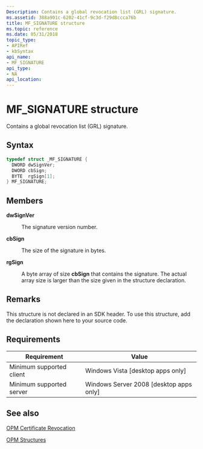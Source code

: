```yaml
---
Description: Contains a global revocation list (GRL) signature.
ms.assetid: 388a901c-6202-41cf-9c3d-f29d8ccca76b
title: MF_SIGNATURE structure
ms.topic: reference
ms.date: 05/31/2018
topic_type: 
- APIRef
- kbSyntax
api_name: 
- MF_SIGNATURE
api_type: 
- NA
api_location: 
---
```


# MF\_SIGNATURE structure

Contains a global revocation list (GRL) signature.

## Syntax


```C++
typedef struct _MF_SIGNATURE {
  DWORD dwSignVer;
  DWORD cbSign;
  BYTE  rgSign[1];
} MF_SIGNATURE;
```



## Members

<dl> <dt>

**dwSignVer**
</dt> <dd>

The signature version number.

</dd> <dt>

**cbSign**
</dt> <dd>

The size of the signature in bytes.

</dd> <dt>

**rgSign**
</dt> <dd>

A byte array of size **cbSign** that contains the signature. The actual array size is larger than the size given in the structure declaration.

</dd> </dl>

## Remarks

This structure is not declared in an SDK header. To use this structure, add the declaration shown here to your source code.

## Requirements



| Requirement | Value |
|-------------------------------------|------------------------------------------------------|
| Minimum supported client<br/> | Windows Vista \[desktop apps only\]<br/>       |
| Minimum supported server<br/> | Windows Server 2008 \[desktop apps only\]<br/> |



## See also

<dl> <dt>

[OPM Certificate Revocation](opm-certificate-revocation.md)
</dt> <dt>

[OPM Structures](opm-structures.md)
</dt> </dl>

 

 





